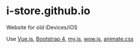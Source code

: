 # i-store.github.io
Website for old iDevices/iOS

Use [Vue.js](https://vuejs.org), [Bootstrap 4](https://getbootstrap.com), [my.js](https://nguyenthanh1995.github.io), [wow.js](https://wowjs.uk), [animate.css](https://daneden.github.io/animate.css/)

